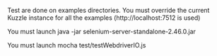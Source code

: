 
Test are done on examples directories.
You must override the current Kuzzle instance for all the examples  (http://localhost:7512 is used)

You must launch
java -jar selenium-server-standalone-2.46.0.jar


You must launch 
mocha test/testWebdriverIO.js
